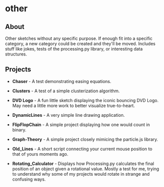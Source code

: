 # other

## About

Other sketches without any specific purpose. If enough fit into a specific category, a new category could be created and they'll be moved. Includes stuff like jokes, tests of the processing.py library, or interesting data structures.

## Projects

- **Chaser** - A test demonstrating easing equations.

- **Clusters** - A test of a simple clusterization algorithm.

- **DVD Logo** - A fun little sketch displaying the iconic bouncing DVD Logo. May need a little more work to better visualize true-to-heart.

- **DynamicLines** - A very simple line drawing application.

- **FlipFlopChain** - A simple project displaying how one would count in binary.

- **Graph-Theory** - A simple project closely mimicing the particle.js library.

- **Old_Lines** - A short script connecting your current mouse position to that of yours moments ago.

- **Rotating_Calculator** - Displays how Processing.py calculates the final position of an object given a rotational value. Mostly a test for me, trying to understand why some of my projects would rotate in strange and confusing ways.